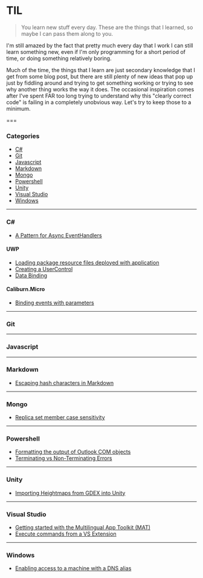 # TIL

> You learn new stuff every day.  These are the things that I learned, so maybe I can pass them along to you.

I'm still amazed by the fact that pretty much every day that I work I can still learn something new, even if I'm only programming for a short period of time, or doing something relatively boring.

Much of the time, the things that I learn are just secondary knowledge that I get from some blog post, but there are still plenty of new ideas that pop up just by fiddling around and trying to get something working or trying to see why another thing works the way it does.  The occasional inspiration comes after I've spent FAR too long trying to understand why this "clearly correct code" is failing in a completely unobvious way.  Let's try to keep those to a minimum.

===

### Categories

* [C#](#c)
* [Git](#git)
* [Javascript](#javascript)
* [Markdown](#markdown)
* [Mongo](#mongo)
* [Powershell](#powershell)
* [Unity](#unity)
* [Visual Studio](#visual-studio)
* [Windows](#windows)
---

### C\# 

- [A Pattern for Async EventHandlers](csharp/a_pattern_for_async_eventhandlers.md)

#### UWP
- [Loading package resource files deployed with application](csharp/uwp/loading_package_resource_files.md)
- [Creating a UserControl](csharp/uwp/creating_a_user_control.md)
- [Data Binding](csharpe/uwp/data_binding.md)

#### Caliburn.Micro
- [Binding events with parameters](csharp/caliburn/binding_events_with_parameters.md)

---

### Git

---

### Javascript

---

### Markdown

- [Escaping hash characters in Markdown](markdown/escaping-hash-characters-in-markdown.md)

---

### Mongo

- [Replica set member case sensitivity](mongo/replica_set_member_case_sensitivity.md)

---

### Powershell

- [Formatting the output of Outlook COM objects](powershell/formatting_the_output_of_outlook_com_objects.md)
- [Terminating vs Non-Terminating Errors](powershell/terminating_vs_nonterminating_errors.md)

---

### Unity

- [Importing Heightmaps from GDEX into Unity](unity/importing-heightmaps-from-gdex.md)

---

### Visual Studio

- [Getting started with the Multilingual App Toolkit (MAT)](vs/getting_started_with_the_multilingual_app_toolkit.md)
- [Execute commands from a VS Extension](vs/execute_commands_from_a_vs_extension.md)

---

### Windows

- [Enabling access to a machine with a DNS alias](windows/enable_access_to_a_machine_with_a_dns_alias.md)
